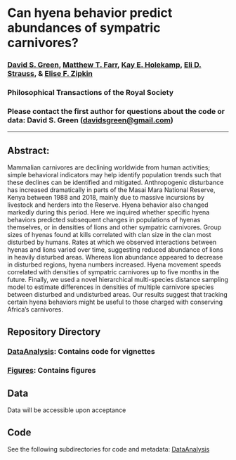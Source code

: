# Can hyena behavior predict abundances of sympatric carnivores?

### [David S. Green](https://inr.oregonstate.edu/people/david-green), [Matthew T. Farr](https://farrmt.github.io/), [Kay E. Holekamp](http://www.holekamplab.org/), [Eli D. Strauss](https://straussed.github.io/), & [Elise F. Zipkin](https://msu.edu/user/ezipkin/)

### Philosophical Transactions of the Royal Society

### Please contact the first author for questions about the code or data: David S. Green (davidsgreen@gmail.com)
__________________________________________________________________________________________________________________________________________

## Abstract: 
Mammalian carnivores are declining worldwide from human activities; simple behavioral indicators may help identify population trends such that these declines can be identified and mitigated. Anthropogenic disturbance has increased dramatically in parts of the Masai Mara National Reserve, Kenya between 1988 and 2018, mainly due to massive incursions by livestock and herders into the Reserve. Hyena behavior also changed markedly during this period. Here we inquired whether specific hyena behaviors predicted subsequent changes in populations of hyenas themselves, or in densities of lions and other sympatric carnivores. Group sizes of hyenas found at kills correlated with clan size in the clan most disturbed by humans. Rates at which we observed interactions between hyenas and lions varied over time, suggesting reduced abundance of lions in heavily disturbed areas. Whereas lion abundance appeared to decrease in disturbed regions, hyena numbers increased. Hyena movement speeds correlated with densities of sympatric carnivores up to five months in the future. Finally, we used a novel hierarchical multi-species distance sampling model to estimate differences in densities of multiple carnivore species between disturbed and undisturbed areas. Our results suggest that tracking certain hyena behaviors might be useful to those charged with conserving Africa’s carnivores.

## Repository Directory
### [DataAnalysis](https://github.com/farrmt/ZSL/tree/master/DataAnalysis): Contains code for vignettes
### [Figures](https://github.com/farrmt/ZSL/tree/master/Figures): Contains figures

## Data
Data will be accessible upon acceptance

## Code
See the following subdirectories for code and metadata: [DataAnalysis](https://github.com/farrmt/ZSL/tree/master/DataAnalysis)